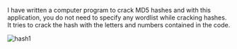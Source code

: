 I have written a computer program to crack MD5 hashes and with this application, you do not need to specify any wordlist while cracking hashes. It tries to crack the hash with the letters and numbers contained in the code.

![hash1](https://github.com/meisterlos/HashBuster/assets/81145753/661731c4-89fa-4844-b188-4fd2bb6bfbb2)
